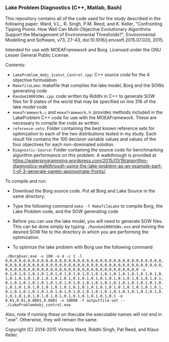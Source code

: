 ### Lake Problem Diagnostics (C++, Matlab, Bash)
This repository contains all of the code used for the study described in the following paper: Ward, V.L., R. Singh, P.M. Reed, and K. Keller, "Confronting Tipping Points: How Well Can Multi-Objective Evolutionary Algorithms Support the Management of Environmental Thresholds?", Environmental Modelling and Software, v73, 27-43, doi:10.1016/j.envsoft.2015.07.020, 2015.

Intended for use with MOEAFramework and Borg. Licensed under the GNU Lesser General Public License.

Contents: 
* `LakeProblem_4obj_1const_Control.cpp`: C++ source code for the 4 objective formulation
* `MakefileLake`: makefile that compiles the lake model, Borg and the SOWs generating code
* `Random1000SOWs.cpp`: code written by Riddhi in C++ to generate SOW files for 9 states of the world
that may be specified on line 316 of the lake model code
* `moeaframework.c` and `moeaframework.h`: provides methods included in the LakeProblem C++ code for use with the MOEAFramework. 
These are necessary to compile the code as written. 
* `reference-sets`: Folder containing the best known reference sets for optimization to each of the two distributions tested in my study.  Each result file contains the 100 decision variable values and values of the four objectives for each non-dominated solution.
* `Diagnostic-Source`: Folder containing the source code for benchmarking algorithm performance on this problem.  A walkthrough is provided at https://waterprogramming.wordpress.com/2015/01/19/algorithm-diagnostics-walkthrough-using-the-lake-problem-as-an-example-part-1-of-3-generate-pareto-approximate-fronts/.

To compile and run:


* Download the Borg source code. Put all Borg and Lake Source in the same directory.

* Type the following command `make -f MakefileLake` to compile Borg, the Lake Problem code, and the SOW generating code 

* Before you can use the lake model, you will need to generate SOW files.  This can be done simply by typing
`./Random1000SOWs.exe` and moving the desired SOW file to the directory in which you are performing the optimization.

* To optimize the lake problem with Borg use the following command

`./BorgExec.exe -v 100 -o 4 -c 1 -l 0,0,0,0,0,0,0,0,0,0,0,0,0,0,0,0,0,0,0,0,0,0,0,0,0,0,0,0,0,0,0,0,0,0,0,0,0,0,0,0,0,0,0,0,0,0,0,0,0,0,0,0,0,0,0,0,0,0,0,0,0,0,0,0,0,0,0,0,0,0,0,0,0,0,0,0,0,0,0,0,0,0,0,0,0,0,0,0,0,0,0,0,0,0,0,0,0,0,0,0 -u 0.1,0.1,0.1,0.1,0.1,0.1,0.1,0.1,0.1,0.1,0.1,0.1,0.1,0.1,0.1,0.1,0.1,0.1,0.1,0.1,0.1,0.1,0.1,0.1,0.1,0.1,0.1,0.1,0.1,0.1,0.1,0.1,0.1,0.1,0.1,0.1,0.1,0.1,0.1,0.1,0.1,0.1,0.1,0.1,0.1,0.1,0.1,0.1,0.1,0.1,0.1,0.1,0.1,0.1,0.1,0.1,0.1,0.1,0.1,0.1,0.1,0.1,0.1,0.1,0.1,0.1,0.1,0.1,0.1,0.1,0.1,0.1,0.1,0.1,0.1,0.1,0.1,0.1,0.1,0.1,0.1,0.1,0.1,0.1,0.1,0.1,0.1,0.1,0.1,0.1,0.1,0.1,0.1,0.1,0.1,0.1,0.1,0.1,0.1,0.1 -e 0.01,0.01,0.0001,0.0001 -n 10000 -f outputfile.set -- ./LakeProblem4obj_control.exe`

Also, note if running these on thecube the executable names will not end in ".exe".  Otherwise, they will remain the same. 


Copyright (C) 2014-2015 Victoria Ward, Riddhi Singh, Pat Reed, and Klaus Keller.